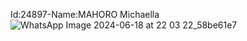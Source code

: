 Id:24897-Name:MAHORO Michaella
![WhatsApp Image 2024-06-18 at 22 03 22_58be61e7](https://github.com/Mikamahoro/calculator/assets/173105293/e161d8d9-645a-4a95-9700-d2b96d280a28)
